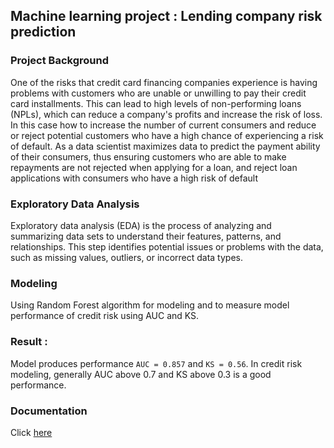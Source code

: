 ## Machine learning project : Lending company risk prediction

### Project Background
One of the risks that credit card financing companies experience is having problems with customers who are unable or unwilling to pay their credit card installments. This can lead to high levels of non-performing loans (NPLs), which can reduce a company's profits and increase the risk of loss. In this case how to increase the number of current consumers and reduce or reject potential customers who have a high chance of experiencing a risk of default. As a data scientist maximizes data to predict the payment ability of their consumers, thus ensuring customers who are able to make repayments are not rejected when applying for a loan, and reject loan applications with consumers who have a high risk of default

### Exploratory Data Analysis
Exploratory data analysis (EDA) is the process of analyzing and summarizing data sets to understand their features, patterns, and relationships. This step identifies potential issues or problems with the data, such as missing values, outliers, or incorrect data types.
 
### Modeling
Using Random Forest algorithm for modeling and to measure model performance of credit risk using AUC and KS.

### Result :
Model produces performance `AUC = 0.857` and `KS = 0.56`. In credit risk modeling, generally AUC above 0.7 and KS above 0.3 is a good performance.

### Documentation
Click [here]()
